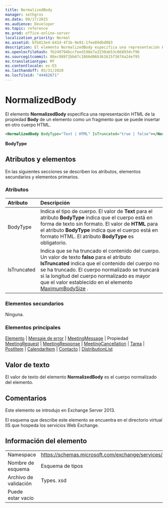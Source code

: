 ```yaml
---
title: NormalizedBody
manager: sethgros
ms.date: 09/17/2015
ms.audience: Developer
ms.topic: reference
ms.prod: office-online-server
localization_priority: Normal
ms.assetid: bfb813e4-642d-4f1b-9e91-1fee89dbd083
description: El elemento NormalizedBody especifica una representación HTML de la propiedad Body de un elemento como un fragmento que se puede insertar en otro cuerpo HTML.
ms.openlocfilehash: fb249794bccfeed198e7a3230ab53c66893dcf96
ms.sourcegitcommit: 88ec988f2bb67c1866d06b361615f3674a24e795
ms.translationtype: MT
ms.contentlocale: es-ES
ms.lasthandoff: 05/31/2020
ms.locfileid: "44462671"
---
```

# <a name="normalizedbody"></a>NormalizedBody

El elemento **NormalizedBody** especifica una representación HTML de la propiedad **Body** de un elemento como un fragmento que se puede insertar en otro cuerpo HTML. 
  
```XML
<NormalizedBody BodyType="Text | HTML" IsTruncated="true | false"></NormalizedBody>
```

 **BodyType**
## <a name="attributes-and-elements"></a>Atributos y elementos

En las siguientes secciones se describen los atributos, elementos secundarios y elementos primarios.
  
### <a name="attributes"></a>Atributos

|**Atributo**|**Descripción**|
|:-----|:-----|
|BodyType  <br/> |Indica el tipo de cuerpo. El valor de **Text** para el atributo **BodyType** indica que el cuerpo está en forma de texto sin formato. El valor de **HTML** para el atributo **BodyType** indica que el cuerpo está en formato HTML. El atributo **BodyType** es obligatorio.  <br/> |
|IsTruncated  <br/> |Indica que se ha truncado el contenido del cuerpo. Un valor de texto **falso** para el atributo **IsTruncated** indica que el contenido del cuerpo no se ha truncado. El cuerpo normalizado se truncará si la longitud del cuerpo normalizado es mayor que el valor establecido en el elemento [MaximumBodySize](maximumbodysize.md) .  <br/> |
   
### <a name="child-elements"></a>Elementos secundarios

Ninguna.
  
### <a name="parent-elements"></a>Elementos principales

[Elemento](item.md)  |  [Mensaje de error](message-ex15websvcsotherref.md)  |  [MeetingMessage](meetingmessage.md)  |  Propiedad [MeetingRequest](meetingrequest.md)  |  [MeetingResponse](meetingresponse.md)  |  [MeetingCancellation](meetingcancellation.md)  |  [Tarea](task.md)  |  [PostItem](postitem.md)  |  [CalendarItem](calendaritem.md)  |  [Contacto](contact.md)  |  [DistributionList](distributionlist.md)
  
## <a name="text-value"></a>Valor de texto

El valor de texto del elemento **NormalizedBody** es el cuerpo normalizado del elemento. 
  
## <a name="remarks"></a>Comentarios

Este elemento se introdujo en Exchange Server 2013.
  
El esquema que describe este elemento se encuentra en el directorio virtual IIS que hospeda los servicios Web Exchange.
  
## <a name="element-information"></a>Información del elemento

|||
|:-----|:-----|
|Namespace  <br/> |https://schemas.microsoft.com/exchange/services/2006/types  <br/> |
|Nombre de esquema  <br/> |Esquema de tipos  <br/> |
|Archivo de validación  <br/> |Types. xsd  <br/> |
|Puede estar vacío  <br/> ||
   

